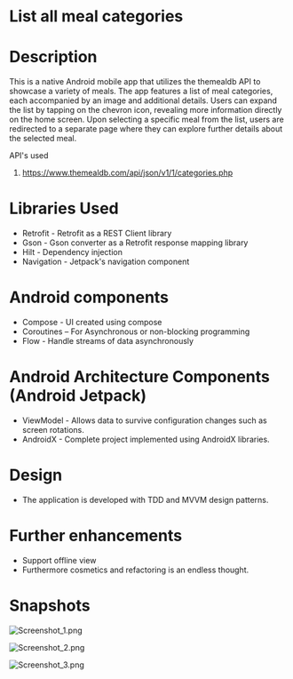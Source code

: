 # List all meal categories
# Description

This is a native Android mobile app that utilizes the themealdb API to showcase a variety of meals. 
The app features a list of meal categories, each accompanied by an image and additional details. 
Users can expand the list by tapping on the chevron icon, revealing more information directly on the home screen. 
Upon selecting a specific meal from the list, users are redirected to a separate page where they can explore further details about the selected meal.

API's used
1. https://www.themealdb.com/api/json/v1/1/categories.php

# Libraries Used
* Retrofit - Retrofit as a REST Client library
* Gson - Gson converter as a Retrofit response mapping library
* Hilt - Dependency injection
* Navigation - Jetpack's navigation component


# Android components
* Compose - UI created using compose
* Coroutines – For Asynchronous or non-blocking programming
* Flow - Handle streams of data asynchronously

# Android Architecture Components (Android Jetpack)
* ViewModel - Allows data to survive configuration changes such as screen rotations.
* AndroidX - Complete project implemented using AndroidX libraries.

# Design
* The application is developed with TDD and MVVM design patterns.

# Further enhancements
* Support offline view
* Furthermore cosmetics and refactoring is an endless thought.

# Snapshots

![Screenshot_1.png](screenshots/Screenshot_1.png)

![Screenshot_2.png](screenshots/Screenshot_2.png)

![Screenshot_3.png](screenshots/Screenshot_3.png)